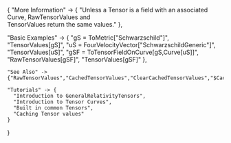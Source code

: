 {
  "More Information" -> {
      "Unless a Tensor is a field with an associated Curve, RawTensorValues and \
TensorValues return the same values."
  },

  "Basic Examples" -> {
    "gS = ToMetric[\"Schwarzschild\"]",
    "TensorValues[gS]",
    "uS = FourVelocityVector[\"SchwarzschildGeneric\"]",
    "TensorValues[uS]",
    "gSF = ToTensorFieldOnCurve[gS,Curve[uS]]",
    "RawTensorValues[gSF]",
    "TensorValues[gSF]"
    },

    "See Also" ->
    {"RawTensorValues","CachedTensorValues","ClearCachedTensorValues","$CacheTensorValues"},

    "Tutorials" -> {
      "Introduction to GeneralRelativityTensors",
      "Introduction to Tensor Curves",
      "Built in common Tensors",
      "Caching Tensor values"
    }

}
